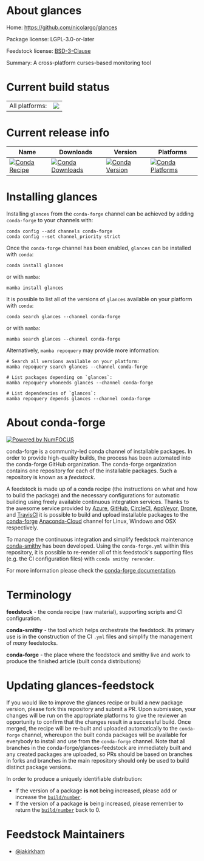 About glances
=============

Home: https://github.com/nicolargo/glances

Package license: LGPL-3.0-or-later

Feedstock license: [BSD-3-Clause](https://github.com/conda-forge/glances-feedstock/blob/main/LICENSE.txt)

Summary: A cross-platform curses-based monitoring tool

Current build status
====================


<table><tr><td>All platforms:</td>
    <td>
      <a href="https://dev.azure.com/conda-forge/feedstock-builds/_build/latest?definitionId=5143&branchName=main">
        <img src="https://dev.azure.com/conda-forge/feedstock-builds/_apis/build/status/glances-feedstock?branchName=main">
      </a>
    </td>
  </tr>
</table>

Current release info
====================

| Name | Downloads | Version | Platforms |
| --- | --- | --- | --- |
| [![Conda Recipe](https://img.shields.io/badge/recipe-glances-green.svg)](https://anaconda.org/conda-forge/glances) | [![Conda Downloads](https://img.shields.io/conda/dn/conda-forge/glances.svg)](https://anaconda.org/conda-forge/glances) | [![Conda Version](https://img.shields.io/conda/vn/conda-forge/glances.svg)](https://anaconda.org/conda-forge/glances) | [![Conda Platforms](https://img.shields.io/conda/pn/conda-forge/glances.svg)](https://anaconda.org/conda-forge/glances) |

Installing glances
==================

Installing `glances` from the `conda-forge` channel can be achieved by adding `conda-forge` to your channels with:

```
conda config --add channels conda-forge
conda config --set channel_priority strict
```

Once the `conda-forge` channel has been enabled, `glances` can be installed with `conda`:

```
conda install glances
```

or with `mamba`:

```
mamba install glances
```

It is possible to list all of the versions of `glances` available on your platform with `conda`:

```
conda search glances --channel conda-forge
```

or with `mamba`:

```
mamba search glances --channel conda-forge
```

Alternatively, `mamba repoquery` may provide more information:

```
# Search all versions available on your platform:
mamba repoquery search glances --channel conda-forge

# List packages depending on `glances`:
mamba repoquery whoneeds glances --channel conda-forge

# List dependencies of `glances`:
mamba repoquery depends glances --channel conda-forge
```


About conda-forge
=================

[![Powered by
NumFOCUS](https://img.shields.io/badge/powered%20by-NumFOCUS-orange.svg?style=flat&colorA=E1523D&colorB=007D8A)](https://numfocus.org)

conda-forge is a community-led conda channel of installable packages.
In order to provide high-quality builds, the process has been automated into the
conda-forge GitHub organization. The conda-forge organization contains one repository
for each of the installable packages. Such a repository is known as a *feedstock*.

A feedstock is made up of a conda recipe (the instructions on what and how to build
the package) and the necessary configurations for automatic building using freely
available continuous integration services. Thanks to the awesome service provided by
[Azure](https://azure.microsoft.com/en-us/services/devops/), [GitHub](https://github.com/),
[CircleCI](https://circleci.com/), [AppVeyor](https://www.appveyor.com/),
[Drone](https://cloud.drone.io/welcome), and [TravisCI](https://travis-ci.com/)
it is possible to build and upload installable packages to the
[conda-forge](https://anaconda.org/conda-forge) [Anaconda-Cloud](https://anaconda.org/)
channel for Linux, Windows and OSX respectively.

To manage the continuous integration and simplify feedstock maintenance
[conda-smithy](https://github.com/conda-forge/conda-smithy) has been developed.
Using the ``conda-forge.yml`` within this repository, it is possible to re-render all of
this feedstock's supporting files (e.g. the CI configuration files) with ``conda smithy rerender``.

For more information please check the [conda-forge documentation](https://conda-forge.org/docs/).

Terminology
===========

**feedstock** - the conda recipe (raw material), supporting scripts and CI configuration.

**conda-smithy** - the tool which helps orchestrate the feedstock.
                   Its primary use is in the construction of the CI ``.yml`` files
                   and simplify the management of *many* feedstocks.

**conda-forge** - the place where the feedstock and smithy live and work to
                  produce the finished article (built conda distributions)


Updating glances-feedstock
==========================

If you would like to improve the glances recipe or build a new
package version, please fork this repository and submit a PR. Upon submission,
your changes will be run on the appropriate platforms to give the reviewer an
opportunity to confirm that the changes result in a successful build. Once
merged, the recipe will be re-built and uploaded automatically to the
`conda-forge` channel, whereupon the built conda packages will be available for
everybody to install and use from the `conda-forge` channel.
Note that all branches in the conda-forge/glances-feedstock are
immediately built and any created packages are uploaded, so PRs should be based
on branches in forks and branches in the main repository should only be used to
build distinct package versions.

In order to produce a uniquely identifiable distribution:
 * If the version of a package **is not** being increased, please add or increase
   the [``build/number``](https://docs.conda.io/projects/conda-build/en/latest/resources/define-metadata.html#build-number-and-string).
 * If the version of a package **is** being increased, please remember to return
   the [``build/number``](https://docs.conda.io/projects/conda-build/en/latest/resources/define-metadata.html#build-number-and-string)
   back to 0.

Feedstock Maintainers
=====================

* [@jakirkham](https://github.com/jakirkham/)

